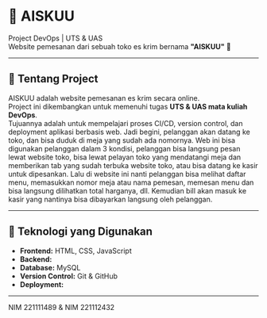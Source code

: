# 🧊 AISKUU
Project DevOps | UTS & UAS  
Website pemesanan dari sebuah toko es krim bernama **"AISKUU"** 🍦  

---

## 🚀 Tentang Project
AISKUU adalah website pemesanan es krim secara online.  
Project ini dikembangkan untuk memenuhi tugas **UTS & UAS mata kuliah DevOps**.  
Tujuannya adalah untuk mempelajari proses CI/CD, version control, dan deployment aplikasi berbasis web.
Jadi begini, pelanggan akan datang ke toko, dan bisa duduk di meja yang sudah ada nomornya. Web ini bisa digunakan pelanggan dalam 3 kondisi, pelanggan bisa langsung pesan lewat website toko, bisa lewat pelayan toko yang mendatangi meja dan memberikan tab yang sudah terbuka website toko, atau bisa datang ke kasir untuk dipesankan. Lalu di website ini nanti pelanggan bisa melihat daftar menu, memasukkan nomor meja atau nama pemesan, memesan menu dan bisa langsung dilihatkan total harganya, dll. Kemudian bill akan masuk ke kasir yang nantinya bisa dibayarkan langsung oleh pelanggan.

---

## 🧰 Teknologi yang Digunakan
- **Frontend:** HTML, CSS, JavaScript
- **Backend:** 
- **Database:** MySQL
- **Version Control:** Git & GitHub
- **Deployment:** 

---

NIM 221111489 & NIM 221112432
